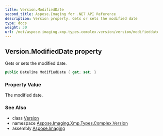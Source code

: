 ```yaml
---
title: Version.ModifiedDate
second_title: Aspose.Imaging for .NET API Reference
description: Version property. Gets or sets the modified date
type: docs
weight: 30
url: /net/aspose.imaging.xmp.types.complex.version/version/modifieddate/
---
```

## Version.ModifiedDate property

Gets or sets the modified date.

```csharp
public DateTime ModifiedDate { get; set; }
```

### Property Value

The modified date.

### See Also

* class [Version](../)
* namespace [Aspose.Imaging.Xmp.Types.Complex.Version](../../version/)
* assembly [Aspose.Imaging](../../../)


